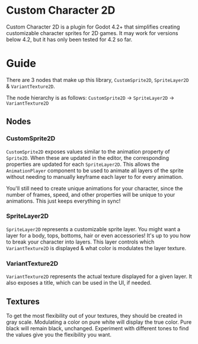 # Custom Character 2D

Custom Character 2D is a plugin for Godot 4.2+ that simplifies creating customizable character sprites for 2D games.
It may work for versions below 4.2, but it has only been tested for 4.2 so far.

# Guide

There are 3 nodes that make up this library, `CustomSprite2D`, `SpriteLayer2D` & `VariantTexture2D`.

The node hierarchy is as follows:
`CustomSprite2D` -> `SpriteLayer2D` -> `VariantTexture2D`

## Nodes

### CustomSprite2D

`CustomSprite2D` exposes values similar to the animation property of `Sprite2D`. When these are updated in the editor, the corresponding properties are updated for each `SpriteLayer2D`. This allows the `AnimationPlayer` component to be used to animate all layers of the sprite without needing to manually keyframe each layer to for every animation.

You'll still need to create unique animations for your character, since the number of frames, speed, and other properties will be unique to your animations. This just keeps everything in sync!

### SpriteLayer2D

`SpriteLayer2D` represents a customizable sprite layer. You might want a layer for a body, tops, bottoms, hair or even accessories! It's up to you how to break your character into layers. This layer controls which `VariantTexture2D` is displayed & what color is modulates the layer texture.

### VariantTexture2D

`VariantTexture2D` represents the actual texture displayed for a given layer. It also exposes a title, which can be used in the UI, if needed.

## Textures

To get the most flexibility out of your textures, they should be created in gray scale. Modulating a color on pure white will display the true color. Pure black will remain black, unchanged. Experiment with different tones to find the values give you the flexibility you want.
